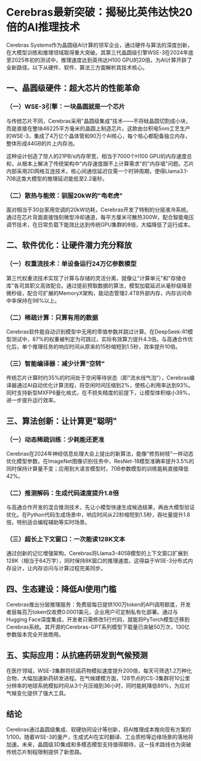 # Cerebras最新突破：揭秘比英伟达快20倍的AI推理技术

Cerebras Systems作为晶圆级AI计算的领军企业，通过硬件与算法的深度创新，在大模型训练和推理领域取得重大突破。其第三代晶圆级引擎WSE-3在2024年底至2025年初的测试中，推理速度达到英伟达H100 GPU的20倍，为AI计算开辟了全新路径。以下从硬件、软件、算法三方面解析其技术核心。

## 一、晶圆级硬件：超大芯片的性能革命

### （一）WSE-3引擎：一块晶圆就是一个芯片
与传统芯片不同，Cerebras采用"晶圆级集成"技术——不将硅晶圆切割成小块，而是直接在整块46225平方毫米的晶圆上制造芯片。这款由台积电5nm工艺生产的WSE-3，集成了4万亿个晶体管和90万个AI核心，每个核心都配备独立内存，整体形成44GB的片上内存池。

这种设计创造了惊人的21PB/s内存带宽，相当于7000个H100 GPU的内存速度总和，从根本上解决了传统架构中"内存速度跟不上计算需求"的"内存墙"问题。芯片内部采用2D网格互连技术，核心间通信延迟仅需一个时钟周期，使得Llama3.1-70B这类大模型的推理延迟能低至2.2毫秒。

### （二）散热与能效：驯服20kW的"电老虎"
面对相当于30台家用空调的20kW功耗，Cerebras开发了特制的分层液冷系统。通过在芯片背面直接蚀刻微型冷却通道，每平方厘米可散热300W，配合智能电压调节技术，在日常负载下能效比达到传统GPU集群的8倍，大幅降低了运行成本。

## 二、软件优化：让硬件潜力充分释放

### （一）权重流技术：单设备运行24万亿参数模型
第三代权重流技术实现了计算与存储的灵活分离，就像让"计算单元"和"存储仓库"各司其职又高效配合。通过提前预取数据的算法，模型加载延迟从毫秒级降至微秒级，配合可扩展的MemoryX架构，能动态管理2.4TB外部内存，内存访问命中率保持在98%以上。

### （二）稀疏计算：只算有用的数据
Cerebras软件能自动识别模型中无用的零值参数并跳过计算。在DeepSeek-R1模型测试中，87%的权重被判定为可跳过，实际有效算力提升4.3倍。与高通合作优化后，单个推理任务的响应时间从原来的15秒缩短到1.5秒，效率提升10倍。

### （三）智能编译器：减少计算"空转"
传统芯片计算时约35%的时间处于空闲等待状态（即"流水线气泡"），Cerebras编译器通过AI自动优化计算流程，将空闲时间压缩到2%，使核心利用率达到93%。同时支持新型MXFP6量化格式，在不损失精度的前提下，让模型体积缩小39%，进一步提升运行效率。

## 三、算法创新：让计算更"聪明"

### （一）动态稀疏训练：少耗能还更准
Cerebras在2024年神经信息处理大会上提出的新算法，能像"修剪树枝"一样动态优化模型参数。在ImageNet图像识别任务中，ResNet-18模型准确率提升3.5%的同时保持计算量不变；应用到大语言模型时，70B参数模型的训练能耗直接降低42%。

### （二）推测解码：生成代码速度提升1.8倍
与高通合作开发的混合推测技术，先让小模型快速生成候选结果，再由大模型验证优化。在Python代码生成场景中，响应时间从22秒缩短到1.5秒，吞吐量提升1.8倍，特别适合编程辅助等实时场景。

### （三）超长上下文窗口：一次能读128K文本
通过创新的记忆增强架构，Cerebras将Llama3-405B模型的上下文窗口扩展到128K（相当于64万字），同时保持8K窗口的推理速度。这得益于WSE-3分布式内存设计，让内存访问与计算过程完美同步。

## 四、生态建设：降低AI使用门槛

Cerebras推出分层推理服务：免费层每日提供100万token的API调用额度，开发者层每百万token仅收费0.0001美元，企业用户可定制私有化部署。通过与Hugging Face深度集成，开发者只需修改5行代码，就能将PyTorch模型迁移到Cerebras系统。其开源的Cerebras-GPT系列模型下载量已突破50万次，130亿参数版本完全开放商用。

## 五、实际应用：从抗癌药研发到气候预测

在医疗领域，WSE-3集群将抗癌药物模拟速度提升200倍，每天可筛选1.2万种化合物，大幅加速新药研发进程。在气候建模方面，128节点的CS-3集群将10公里分辨率的地球系统模拟时间从3个月压缩到36小时，同时能耗降低89%，为应对气候变化提供了强大工具。

## 结论

Cerebras通过晶圆级集成、软硬协同设计等创新，将AI推理成本推向现有方案的1/100。随着WSE-3的量产，生成式AI在实时翻译、工业质检等边缘场景的落地将加速。未来，晶圆级3D集成和多模态模型支持值得期待，这一技术路线也为突破传统芯片制程限制提供了新思路。